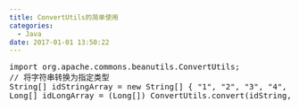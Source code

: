 ```yaml
---
title: ConvertUtils的简单使用
categories:
  - Java
date: 2017-01-01 13:50:22
---
```

<pre>
import org.apache.commons.beanutils.ConvertUtils;
// 将字符串转换为指定类型
String[] idStringArray = new String[] { "1", "2", "3", "4", "5" };
Long[] idLongArray = (Long[]) ConvertUtils.convert(idString, Long.class);
</pre>
